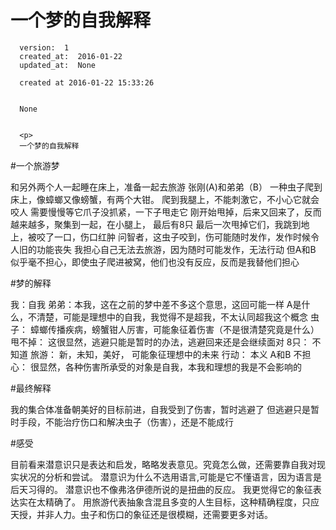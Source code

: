
  # 一个梦的自我解释

      version:  1
      created_at:  2016-01-22
      updated_at:  None

      created at 2016-01-22 15:33:26 


      None


      <p>
      一个梦的自我解释


#一个旅游梦 

和另外两个人一起睡在床上，准备一起去旅游 张刚(A)和弟弟（B） 
一种虫子爬到床上，像蟑螂又像螃蟹，有两个大钳。 
爬到我腿上，不能刺激它，不小心它就会咬人 
需要慢慢等它爪子没抓紧，一下子甩走它 
刚开始甩掉，后来又回来了，反而越来越多，聚集到一起，在小腿上， 
最后有8只 
最后一次甩掉它们，我跳到地上，被咬了一口，伤口红肿 
问智者，这虫子咬到，伤可能随时发作，发作时候令人旧的功能丧失 
我担心自己无法去旅游，因为随时可能发作，无法行动 
但A和B 似乎毫不担心，即使虫子爬进被窝，他们也没有反应，反而是我替他们担心 

#梦的解释

我：自我 
弟弟：本我，这在之前的梦中差不多这个意思，这回可能一样 
A是什么，不清楚，可能是理想中的自我，我觉得不是超我，不太认同超我这个概念 
虫子： 蟑螂传播疾病，螃蟹钳人厉害，可能象征着伤害（不是很清楚究竟是什么） 
甩不掉： 这很显然，逃避只能是暂时的办法，逃避回来还是会继续面对 
8只： 不知道 
旅游： 新，未知，美好，  可能象征理想中的未来 
行动： 本义 
A和B 不担心： 很显然，各种伤害所承受的对象是自我，本我和理想的我是不会影响的 

#最终解释

 我的集合体准备朝美好的目标前进，自我受到了伤害，暂时逃避了 
 但逃避只是暂时手段，不能治疗伤口和解决虫子（伤害），还是不能成行 

#感受

目前看来潜意识只是表达和启发，略略发表意见。究竟怎么做，还需要靠自我对现实状况的分析和尝试。 
 潜意识为什么不选用语言,可能是它不懂语言，因为语言是后天习得的。 
潜意识也不像弗洛伊德所说的是扭曲的反应。 我更觉得它的象征表达实在太精确了。
用旅游代表抽象含混且多变的人生目标，这种精确程度，只应天授，并非人力。虫子和伤口的象征还是很模糊，还需要更多对话。 
      </p>

  